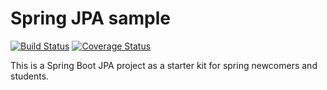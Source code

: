 # Spring JPA sample

[![Build Status](https://travis-ci.org/kartoch/spring-jpa-sample.svg?branch=master)](https://travis-ci.org/kartoch/spring-jpa-sample)   [![Coverage Status](https://coveralls.io/repos/github/kartoch/spring-mvc-sample/badge.svg?branch=master)](https://coveralls.io/github/kartoch/spring-jpa-sample?branch=master)

This is a Spring Boot JPA project as a starter kit for spring newcomers and students.
  
